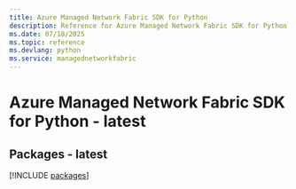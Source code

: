 ```yaml
---
title: Azure Managed Network Fabric SDK for Python
description: Reference for Azure Managed Network Fabric SDK for Python
ms.date: 07/18/2025
ms.topic: reference
ms.devlang: python
ms.service: managednetworkfabric
---
```

# Azure Managed Network Fabric SDK for Python - latest
## Packages - latest
[!INCLUDE [packages](managed-network-fabric-index.md)]